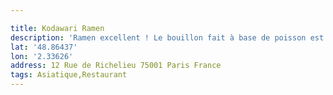 ```yaml
---

title: Kodawari Ramen
description: 'Ramen excellent ! Le bouillon fait à base de poisson est top ! '
lat: '48.86437'
lon: '2.33626'
address: 12 Rue de Richelieu 75001 Paris France
tags: Asiatique,Restaurant
---
```

